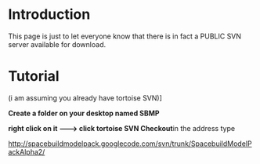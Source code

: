 # Introduction #

This page is just to let everyone know that there is in fact a PUBLIC SVN server available for download.


# Tutorial #
(i am assuming you already have tortoise SVN)]

**Create a folder on your desktop named SBMP**

**right click on it ---> click tortoise SVN Checkout**in the address type

http://spacebuildmodelpack.googlecode.com/svn/trunk/SpacebuildModelPackAlpha2/

